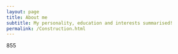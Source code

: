```yaml
---
layout: page
title: About me
subtitle: My personality, education and interests summarised!
permalink: /Construction.html
---
```


855